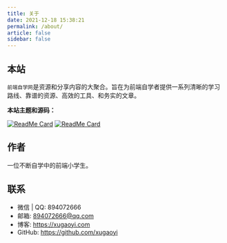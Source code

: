 ```yaml
---
title: 关于
date: 2021-12-18 15:38:21
permalink: /about/
article: false
sidebar: false
---
```


## 本站
`前端自学网`是资源和分享内容的大聚合。旨在为前端自学者提供一系列清晰的学习路线、靠谱的资源、高效的工具、和务实的文章。

**本站主题和源码：**

[<img src="https://github-readme-stats.vercel.app/api/pin/?username=xugaoyi&amp;repo=vuepress-theme-vdoing" alt="ReadMe Card" class="no-zoom">](https://github.com/xugaoyi/vuepress-theme-vdoing)
[<img src="https://github-readme-stats.vercel.app/api/pin/?username=xugaoyi&amp;repo=web-learn" alt="ReadMe Card" class="no-zoom">](https://github.com/xugaoyi/web-learn)

## 作者
一位不断自学中的前端小学生。

## 联系
- 微信 | QQ: <a :href="qqUrl" class='qq'>894072666</a>
- 邮箱: <a href="mailto:894072666@qq.com">894072666@qq.com</a>
- 博客: <https://xugaoyi.com>
- GitHub: <https://github.com/xugaoyi>

<script>
  export default {
    data(){
      return {
        qqUrl: 'tencent://message/?uin=894072666&Site=&Menu=yes'
      }
    },
    mounted(){
      const flag =  navigator.userAgent.match(/(phone|pad|pod|iPhone|iPod|ios|iPad|Android|Mobile|BlackBerry|IEMobile|MQQBrowser|JUC|Fennec|wOSBrowser|BrowserNG|WebOS|Symbian|Windows Phone)/i);
      if(flag){
        this.qqUrl = 'mqqwpa://im/chat?chat_type=wpa&uin=894072666&version=1&src_type=web&web_src=oicqzone.com'
      }
    }
  }
</script>
